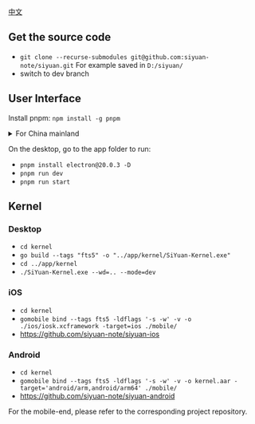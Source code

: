 [中文](CONTRIBUTING_zh_CN.md)

## Get the source code

* `git clone --recurse-submodules git@github.com:siyuan-note/siyuan.git` For example saved in `D:/siyuan/`
* switch to dev branch

## User Interface

Install pnpm: `npm install -g pnpm`

<details>
<summary>For China mainland</summary>

Set the Electron mirror environment variable and install Electron:

* macOS/Linux: `ELECTRON_MIRROR=https://cnpmjs.org/mirrors/electron/ pnpm install electron@20.0.3 -D`
* Windows:
    * `SET ELECTRON_MIRROR=https://cnpmjs.org/mirrors/electron/`
    * `pnpm install electron@20.0.3 -D`

NPM mirror:

* Use mirror repository `pnpm --registry https://r.cnpmjs.org/ i`
* Revert to using official repository `pnpm --registry https://registry.npmjs.org i`

</details>

On the desktop, go to the app folder to run:

* `pnpm install electron@20.0.3 -D`
* `pnpm run dev`
* `pnpm run start`

## Kernel

### Desktop

* `cd kernel`
* `go build --tags "fts5" -o "../app/kernel/SiYuan-Kernel.exe"`
* `cd ../app/kernel`
* `./SiYuan-Kernel.exe --wd=.. --mode=dev`

### iOS

* `cd kernel`
* `gomobile bind --tags fts5 -ldflags '-s -w' -v -o ./ios/iosk.xcframework -target=ios ./mobile/`
* https://github.com/siyuan-note/siyuan-ios

### Android

* `cd kernel`
* `gomobile bind --tags fts5 -ldflags '-s -w' -v -o kernel.aar -target='android/arm,android/arm64' ./mobile/`
* https://github.com/siyuan-note/siyuan-android

For the mobile-end, please refer to the corresponding project repository.
